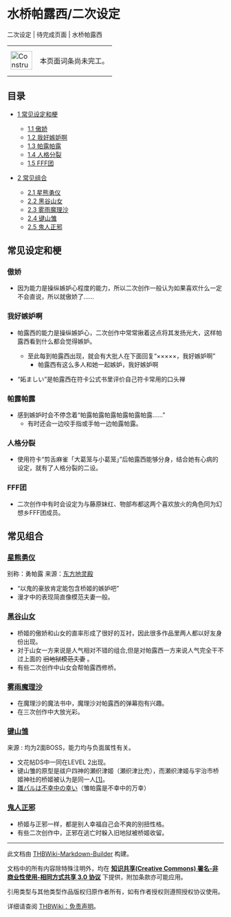# 水桥帕露西/二次设定

<!-- source html: G:\repos\THBWiki-Markdown-Builder\THBWikiMarkdown\Temp\main\f\f2\ns0%3A%E6%B0%B4%E6%A1%A5%E5%B8%95%E9%9C%B2%E8%A5%BF%2F%E4%BA%8C%E6%AC%A1%E8%AE%BE%E5%AE%9A.html -->

二次设定 | 待完成页面 | 水桥帕露西

<center>

<table>
<tbody><tr>
<td class="mbox-image"><div style="width: 52px;">
  <a href="./文件-ConstructionClock.png.md" class="image"><img alt="ConstructionClock.png" src="https://upload.thwiki.cc/thumb/f/f1/ConstructionClock.png/50px-ConstructionClock.png" decoding="async" loading="lazy" width="50" height="43" srcset="https://upload.thwiki.cc/thumb/f/f1/ConstructionClock.png/75px-ConstructionClock.png 1.5x, https://upload.thwiki.cc/thumb/f/f1/ConstructionClock.png/100px-ConstructionClock.png 2x" data-file-width="689" data-file-height="587"></a></div></td>
<td class="mbox-text" style=""><br>本页面词条尚未完工。<br><br></td>
</tr>
</tbody></table>


</center>

## 目录

- [1 常见设定和梗](#常见设定和梗)

  - [1.1 傲娇](#傲娇)
  - [1.2 我好嫉妒啊](#我好嫉妒啊)
  - [1.3 帕露帕露](#帕露帕露)
  - [1.4 人格分裂](#人格分裂)
  - [1.5 FFF团](#FFF团)



- [2 常见组合](#常见组合)

  - [2.1 星熊勇仪](#星熊勇仪)
  - [2.2 黑谷山女](#黑谷山女)
  - [2.3 雾雨魔理沙](#雾雨魔理沙)
  - [2.4 键山雏](#键山雏)
  - [2.5 鬼人正邪](#鬼人正邪)








## 常见设定和梗

### 傲娇
- 因为能力是操纵嫉妒心程度的能力，所以二次创作一般认为如果喜欢什么一定不会直说，所以就傲娇了……


### 我好嫉妒啊
- 帕露西的能力是操纵嫉妒心，二次创作中常常揪着这点将其发扬光大，这样帕露西看到什么都会觉得嫉妒。
  - 至此每到帕露西出现，就会有大批人在下面回复“×××××，我好嫉妒啊”
    - 帕露西有这么多人和她一起嫉妒，我好嫉妒啊



- “妬ましい”是帕露西在符卡公式书里评价自己符卡常用的口头禅


### 帕露帕露
- 感到嫉妒时会不停念着“帕露帕露帕露帕露帕露帕露……”
  - 有时还会一边咬手指或手帕一边帕露帕露。



### 人格分裂
- 使用符卡“剪舌麻雀「大葛笼与小葛笼」”后帕露西能够分身，结合她有心病的设定，就有了人格分裂的二设。


### FFF团
- 二次创作中有时会设定为与藤原妹红、物部布都这两个喜欢放火的角色同为幻想乡FFF团成员。


## 常见组合

### [星熊勇仪](./星熊勇仪.md)
  
别称：勇帕露
来源：[东方地灵殿](./东方地灵殿.md)
  

- “以鬼的豪放肯定能包含桥姬的嫉妒吧”
- 漫才中的表现简直像模范夫妻一般。


### [黑谷山女](./黑谷山女.md)
- 桥姬的傲娇和山女的直率形成了很好的互衬，因此很多作品里两人都以好友身份出现。
- 对于山女一方来说是人气相对不错的组合,但是对帕露西一方来说人气完全干不过上面的 ~~旧地狱模范夫妻~~ 。
- 有些二次创作中山女会帮帕露西修桥。


### [雾雨魔理沙](./雾雨魔理沙.md)
- 在魔理沙的魔法书中，魔理沙对帕露西的弹幕抱有兴趣。
- 在三次创作中大放光彩。


### [键山雏](./键山雏.md)
来源
: 均为2面BOSS，能力均与负面属性有关。

- 文花帖DS中一同在LEVEL 2出现。
- 键山雏的原型是祓户四神的瀬织津姬（瀬织津比売），而瀬织津姬与宇治市桥姬神社的桥姬被认为是同一人[[1]](https://ja.wikipedia.org/wiki/瀬織津姫#関連する神)。
- [雛パルは不幸中の幸い](https://dic.pixiv.net/a/雛パルは不幸中の幸い)（雏帕露是不幸中的万幸）


### [鬼人正邪](./鬼人正邪.md)
- 桥姬与正邪一样，都是别人幸福自己会不爽的别扭性格。
- 有些二次创作中，正邪在逃亡时躲入旧地狱被桥姬收留。





---

此文档由 [THBWiki-Markdown-Builder](https://github.com/Delsin-Yu/THBWiki-Markdown-Builder) 构建。

文档中的所有内容除特殊注明外，均在 [**知识共享(Creative Commons) 署名-非商业性使用-相同方式共享 3.0 协议**](https://creativecommons.org/licenses/by-sa/3.0/deed.zh-hans) 下提供，附加条款亦可能应用。

引用类型与其他类型作品版权归原作者所有，如有作者授权则遵照授权协议使用。

详细请查阅 [THBWiki：免责声明](https://thbwiki.cc/THBWiki:%E5%85%8D%E8%B4%A3%E5%A3%B0%E6%98%8E)。

